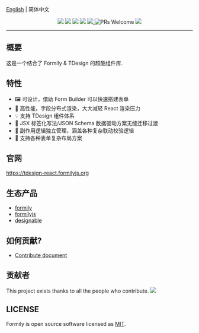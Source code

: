 [English](./README.md) | 简体中文

<p align="center">
<img src="https://img.alicdn.com/tfs/TB1fHhZu4D1gK0jSZFyXXciOVXa-2500-1200.png">
<img src="https://img.shields.io/npm/dt/@formily/tdesign-react"/>
<img src="https://img.shields.io/npm/dm/@formily/tdesign-react"/>
<a href="https://www.npmjs.com/package/@formily/tdesign-react"><img src="https://img.shields.io/npm/v/@formily/tdesign-react.svg"></a>
<a href="https://codecov.io/gh/formilyjs/tdesign-react">
  <img src="https://codecov.io/gh/formilyjs/tdesign-react/branch/master/graph/badge.svg?token=3V9RU8Wh9d"/>
</a>
<img alt="PRs Welcome" src="https://img.shields.io/badge/PRs-welcome-brightgreen.svg"/>
<a href="https://github.com/actions-cool/issues-helper">
  <img src="https://img.shields.io/badge/using-issues--helper-blueviolet"/>
</a>
</p>

---

## 概要

这是一个结合了 Formily & TDesign 的超酷组件库.

## 特性

- 🖼 可设计，借助 Form Builder 可以快速搭建表单
- 🚀 高性能，字段分布式渲染，大大减轻 React 渲染压力
- 💡 支持 TDesign 组件体系
- 🎨 JSX 标签化写法/JSON Schema 数据驱动方案无缝迁移过渡
- 🏅 副作用逻辑独立管理，涵盖各种复杂联动校验逻辑
- 🌯 支持各种表单复杂布局方案

## 官网

https://tdesign-react.formilyjs.org

## 生态产品

- [formily](https://github.com/alibaba/formily)
- [formilyjs](https://github.com/formilyjs)
- [designable](https://github.com/alibaba/designable)

## 如何贡献?

- [Contribute document](https://formilyjs.org/zh-CN/guide/contribution)

## 贡献者

This project exists thanks to all the people who contribute.
<a href="https://github.com/formilyjs/tdesign-react/graphs/contributors"><img src="https://contrib.rocks/image?repo=formilyjs/tdesign-react" /></a>

## LICENSE

Formily is open source software licensed as
[MIT](./LICENSE.md).

